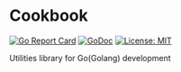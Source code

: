 # Cookbook

[![Go Report Card](https://goreportcard.com/badge/github.com/dynastymasra/cookbook)](https://goreportcard.com/report/github.com/dynastymasra/cookbook)
[![GoDoc](https://godoc.org/github.com/dynastymasra/cookbook?status.svg)](https://godoc.org/github.com/dynastymasra/cookbook)
[![License: MIT](https://img.shields.io/badge/license-MIT-yellow.svg)](https://opensource.org/licenses/MIT)

Utilities library for Go(Golang) development
